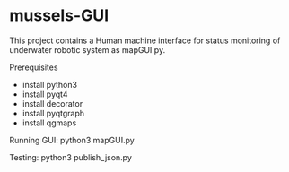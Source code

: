 # mussels-GUI
This project contains a Human machine interface for status monitoring of underwater robotic system as mapGUI.py. 

Prerequisites
- install python3
- install pyqt4
- install decorator
- install pyqtgraph
- install qgmaps

Running GUI:
python3 mapGUI.py

Testing:
python3 publish_json.py
